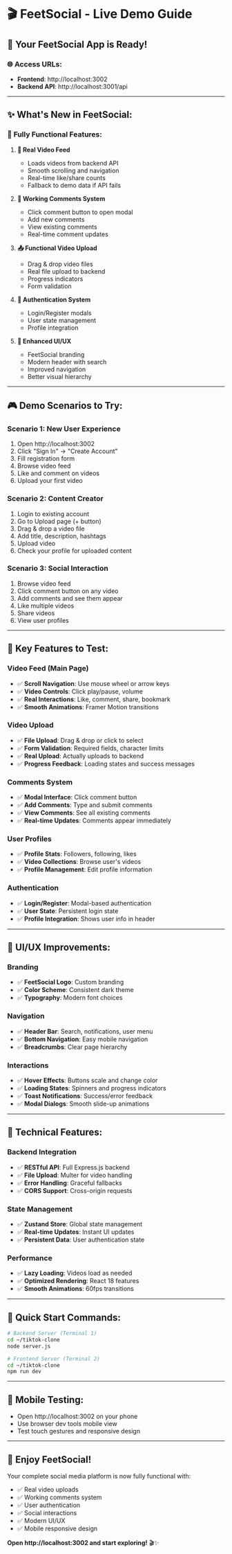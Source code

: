 # 🎬 FeetSocial - Live Demo Guide

## 🚀 **Your FeetSocial App is Ready!**

### 🌐 **Access URLs:**
- **Frontend**: http://localhost:3002
- **Backend API**: http://localhost:3001/api

---

## ✨ **What's New in FeetSocial:**

### 🎯 **Fully Functional Features:**

1. **📱 Real Video Feed**
   - Loads videos from backend API
   - Smooth scrolling and navigation
   - Real-time like/share counts
   - Fallback to demo data if API fails

2. **💬 Working Comments System**
   - Click comment button to open modal
   - Add new comments
   - View existing comments
   - Real-time comment updates

3. **📤 Functional Video Upload**
   - Drag & drop video files
   - Real file upload to backend
   - Progress indicators
   - Form validation

4. **🔐 Authentication System**
   - Login/Register modals
   - User state management
   - Profile integration

5. **🎨 Enhanced UI/UX**
   - FeetSocial branding
   - Modern header with search
   - Improved navigation
   - Better visual hierarchy

---

## 🎮 **Demo Scenarios to Try:**

### **Scenario 1: New User Experience**
1. Open http://localhost:3002
2. Click "Sign In" → "Create Account"
3. Fill registration form
4. Browse video feed
5. Like and comment on videos
6. Upload your first video

### **Scenario 2: Content Creator**
1. Login to existing account
2. Go to Upload page (+ button)
3. Drag & drop a video file
4. Add title, description, hashtags
5. Upload video
6. Check your profile for uploaded content

### **Scenario 3: Social Interaction**
1. Browse video feed
2. Click comment button on any video
3. Add comments and see them appear
4. Like multiple videos
5. Share videos
6. View user profiles

---

## 🎯 **Key Features to Test:**

### **Video Feed (Main Page)**
- ✅ **Scroll Navigation**: Use mouse wheel or arrow keys
- ✅ **Video Controls**: Click play/pause, volume
- ✅ **Real Interactions**: Like, comment, share, bookmark
- ✅ **Smooth Animations**: Framer Motion transitions

### **Video Upload**
- ✅ **File Upload**: Drag & drop or click to select
- ✅ **Form Validation**: Required fields, character limits
- ✅ **Real Upload**: Actually uploads to backend
- ✅ **Progress Feedback**: Loading states and success messages

### **Comments System**
- ✅ **Modal Interface**: Click comment button
- ✅ **Add Comments**: Type and submit comments
- ✅ **View Comments**: See all existing comments
- ✅ **Real-time Updates**: Comments appear immediately

### **User Profiles**
- ✅ **Profile Stats**: Followers, following, likes
- ✅ **Video Collections**: Browse user's videos
- ✅ **Profile Management**: Edit profile information

### **Authentication**
- ✅ **Login/Register**: Modal-based authentication
- ✅ **User State**: Persistent login state
- ✅ **Profile Integration**: Shows user info in header

---

## 🎨 **UI/UX Improvements:**

### **Branding**
- ✅ **FeetSocial Logo**: Custom branding
- ✅ **Color Scheme**: Consistent dark theme
- ✅ **Typography**: Modern font choices

### **Navigation**
- ✅ **Header Bar**: Search, notifications, user menu
- ✅ **Bottom Navigation**: Easy mobile navigation
- ✅ **Breadcrumbs**: Clear page hierarchy

### **Interactions**
- ✅ **Hover Effects**: Buttons scale and change color
- ✅ **Loading States**: Spinners and progress indicators
- ✅ **Toast Notifications**: Success/error feedback
- ✅ **Modal Dialogs**: Smooth slide-up animations

---

## 🔧 **Technical Features:**

### **Backend Integration**
- ✅ **RESTful API**: Full Express.js backend
- ✅ **File Upload**: Multer for video handling
- ✅ **Error Handling**: Graceful fallbacks
- ✅ **CORS Support**: Cross-origin requests

### **State Management**
- ✅ **Zustand Store**: Global state management
- ✅ **Real-time Updates**: Instant UI updates
- ✅ **Persistent Data**: User authentication state

### **Performance**
- ✅ **Lazy Loading**: Videos load as needed
- ✅ **Optimized Rendering**: React 18 features
- ✅ **Smooth Animations**: 60fps transitions

---

## 🚀 **Quick Start Commands:**

```bash
# Backend Server (Terminal 1)
cd ~/tiktok-clone
node server.js

# Frontend Server (Terminal 2)
cd ~/tiktok-clone
npm run dev
```

---

## 📱 **Mobile Testing:**
- Open http://localhost:3002 on your phone
- Use browser dev tools mobile view
- Test touch gestures and responsive design

---

## 🎉 **Enjoy FeetSocial!**

Your complete social media platform is now fully functional with:
- ✅ Real video uploads
- ✅ Working comments system
- ✅ User authentication
- ✅ Social interactions
- ✅ Modern UI/UX
- ✅ Mobile responsive design

**Open http://localhost:3002 and start exploring!** 🎬✨
